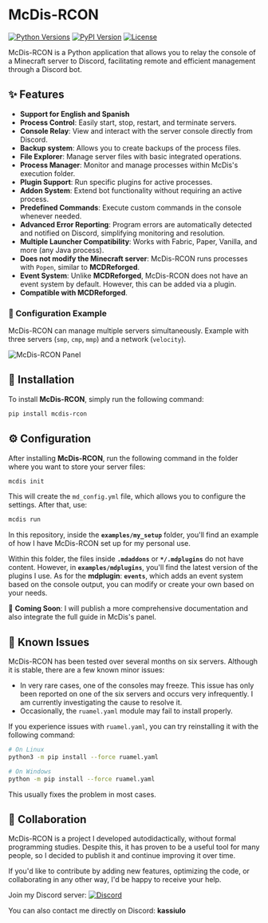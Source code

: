 # McDis-RCON
[![Python Versions](https://img.shields.io/pypi/pyversions/mcdis_rcon.svg)](https://pypi.org/project/mcdis_rcon)
[![PyPI Version](https://img.shields.io/pypi/v/mcdis_rcon.svg)](https://pypi.org/project/mcdis_rcon)
[![License](https://img.shields.io/github/license/mjpr-3435/McDis-RCON.svg)](https://github.com/mjpr-3435/McDis-RCON/blob/master/LICENSE)


McDis-RCON is a Python application that allows you to relay the console of a Minecraft server to Discord, facilitating remote and efficient management through a Discord bot.

## ✨ Features

- **Support for English and Spanish**
- **Process Control**: Easily start, stop, restart, and terminate servers.
- **Console Relay**: View and interact with the server console directly from Discord.
- **Backup system**: Allows you to create backups of the process files.
- **File Explorer**: Manage server files with basic integrated operations.
- **Process Manager**: Monitor and manage processes within McDis's execution folder.
- **Plugin Support**: Run specific plugins for active processes.
- **Addon System**: Extend bot functionality without requiring an active process.
- **Predefined Commands**: Execute custom commands in the console whenever needed.
- **Advanced Error Reporting**: Program errors are automatically detected and notified on Discord, simplifying monitoring and resolution.
- **Multiple Launcher Compatibility**: Works with Fabric, Paper, Vanilla, and more (any Java process).
- **Does not modify the Minecraft server**: McDis-RCON runs processes with `Popen`, similar to **MCDReforged**.
- **Event System**: Unlike **MCDReforged**, McDis-RCON does not have an event system by default. However, this can be added via a plugin.
- **Compatible with MCDReforged**.

### 📌 Configuration Example
McDis-RCON can manage multiple servers simultaneously. Example with three servers (`smp`, `cmp`, `mmp`) and a network (`velocity`).

![McDis-RCON Panel](https://i.imgur.com/lE4GRIV.png)

## 🚀 Installation

To install **McDis-RCON**, simply run the following command:

```sh
pip install mcdis-rcon
```

## ⚙️ Configuration

After installing **McDis-RCON**, run the following command in the folder where you want to store your server files:

```sh
mcdis init
```

This will create the `md_config.yml` file, which allows you to configure the settings. After that, use:

```sh
mcdis run
```

In this repository, inside the **`examples/my_setup`** folder, you'll find an example of how I have McDis-RCON set up for my personal use.

Within this folder, the files inside **`.mdaddons`** or **`*/.mdplugins`** do not have content. However, in **`examples/mdplugins`**, you'll find the latest version of the plugins I use. As for the **mdplugin**: **`events`**, which adds an event system based on the console output, you can modify or create your own based on your needs.

📌 **Coming Soon**: I will publish a more comprehensive documentation and also integrate the full guide in McDis's panel.

## 🚧 Known Issues

McDis-RCON has been tested over several months on six servers. Although it is stable, there are a few known minor issues:

- In very rare cases, one of the consoles may freeze. This issue has only been reported on one of the six servers and occurs very infrequently. I am currently investigating the cause to resolve it.
- Occasionally, the `ruamel.yaml` module may fail to install properly.

If you experience issues with `ruamel.yaml`, you can try reinstalling it with the following command:

```sh
# On Linux
python3 -m pip install --force ruamel.yaml

# On Windows
python -m pip install --force ruamel.yaml
```

This usually fixes the problem in most cases.

## 🤝 Collaboration

McDis-RCON is a project I developed autodidactically, without formal programming studies. Despite this, it has proven to be a useful tool for many people, so I decided to publish it and continue improving it over time.

If you'd like to contribute by adding new features, optimizing the code, or collaborating in any other way, I'd be happy to receive your help.

Join my Discord server:
[![Discord](https://img.shields.io/badge/Join-Discord-5865F2?logo=discord&logoColor=white)](https://discord.gg/xB9N38HBJY)

You can also contact me directly on Discord: **kassiulo**